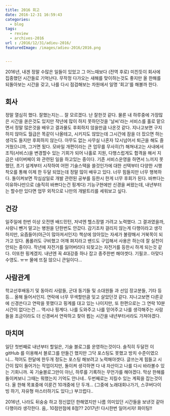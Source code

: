 ```yaml
---
title: 2016 회고
date: 2016-12-31 16:59:43
categories:
  - blog
tags:
  - review
  - archives-2016
url : /2016/12/31/adieu-2016/
featuredImage: /images/adieu-2016/2016.png


---
```

2016년, 내겐 정말 수많은 일들이 있었고 그 어느때보다 (전역 후로) 미친듯이 회사에 집중했던 시간들로 기억난다. 무작정 다가오는 새해를 맞이하는것도 좋지만 올 한해를 되돌아보는 시간을 갖고, 나를 다시 점검해보는 차원에서 일명 '회고'를 해볼까 한다.
<!-- more -->

## 회사
정말 열심히 했다. 잘했는지는... 잘 모르겠다. 난 잘한것 같다. 물론 내 하루중에 가장많은 시간을 쏟은것도 있지만 작년에 많이 하지 못하던것을 '날씨'라는 서비스를 홀로 맡으면서 정말 많은것을 배우고 결과물도 후회하지 않을만큼 나온것 같다. 지나고보면 구지 하지 않아도 월급은 똑같이 나올테고, 시키지도 않았는데 그시간에 잠을 더 잤으면 하는 생각도 들지만 후회하지 않는다. 아무도 없는 사무실 나혼자 12시넘어서 퇴근을 해도 즐거웠으니까, 그거면 됬다.
모바일 개편이라는 큰 업무를 무사히(?) 해쳐내고는 사내에서 조직(서비스)을 변경할수 있는 기회가 되어 나홀로 지원, 다행스럽게도 합격을 해서 지금은 네이버페이 와 관련된 일을 하고있는 중이다. 기존 서비스운영을 하면서 느끼지 못했던, 초기 설계부터 시작하여 어떤 기술스택을 쓸것인가에 대한 선택부터 다양한 시행착오를 통해 이제 한 두달 되었는데 정말 많이 배우고 있다. 너무 힘들지만 너무 행복하다.
돌이켜보면 작심삼일로 개발 관련된 공부를 등한시 한게 너무 후회가 된다. 바쁘다는 이유하나만으로 (솔직히 바쁘다는건 핑계다) 기능구현에만 신경을 써왔는데, 내년부터는 할수만 있다면 업무 외적으로 나만의 개발트리를 세워보고 싶다.

## 건강
일주일에 한번 이상 오전엔 배드민턴, 저녁엔 헬스장엘 가려고 노력했다. 그 결과였을까, 사랑니 뺀거 말고는 병원을 단한번도 안갔다. 감기조차 걸리지 않는게 다행이라고 생각하지만, 요즘들어(야근이 많아져서인지) 책상에 앉아있는 자세가 불량해서 거북목이 되가고 있다. 폼롤러도 구비했고 어깨 펴지라고 밴드도 구입해서 사용은 하는데 잘 실천이 안되는 중이다.
작년에 자전거를 잃어버리다 되찾고는 자전거를 등한시 하게 되는것 같다. 이또한 핑계겠지. 내년엔 꼭 4대강중 하나 잡고 종주한번 해야겟다. 기필코.. 아맞다 수영도. ㅠㅠ 물에 뜨질 않으니 큰일이다...

## 사람관계
학교선후배동기 및 동아리 사람들, 군대 동기들 및 소대원들 과 선임 장교분들, 기타 등등... 올해 들어서인지. 연락에 너무 무색할만큼 잊고 살았던것 같다. 지나고보면 다른곳에 신경쓴다고 연락을 못했다고 핑계를 대고 있는 나이지만, 또 한편으로는 그 연락 10분 시간이 없다는건 ... 역시나 핑계다. 나를 도와주고 나를 믿어주고 나를 생각해주는 사람들을 조금이라도 더 신경써서 연락하고 찾아 뵙는 시간을 내년부터서라도 가져야겠다.

## 마치며
일단 첫번째로 내년부터 할일은, 기술 블로그를 운영하는것이다. 솔직히 두달전 이 gitHub 를 이용해서 블로그를 만들긴 했지만 그닥 포스팅도 못했고 방치 수준이였으니... 적어도 한달에 한두개 정도는 포스팅 해보려고 노력해야겟다. 글쓰는게 힘들고 시간이 많이 들어가는 작업이지만, 돌이켜 생각하면 다 내 자산이고 나를 다시 바라볼수 있는 기회니까. 꼭 기술블로그만이 아닌, 하루를 기록하는 무언가를 해야겠다. 막상 한해를 돌이켜보니 그때는 뭐했는지 기억도 안나네..
두번째로는 지킬수 있는 계획을 잡는것이다. 올 한해 목표중에 이룬건 10개중에 단 두개... (그중에 노래대회나가기, 스쿠버다이빙 하기, 자유형 마스터하기도 있다;;) 부끄럽다..

2016년, 나라도 뒤숭숭 하고 정신없던 한해였지만 나름 의미있던 시간들을 보낸것 같아 다행이라 생각한다.
음,. 10점만점에 8점??
2017년! 다시한번 일어서자! 화이팅!!
